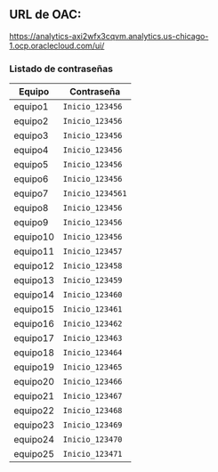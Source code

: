 
## URL de OAC:

https://analytics-axi2wfx3cqvm.analytics.us-chicago-1.ocp.oraclecloud.com/ui/

### Listado de contraseñas

| Equipo   | Contraseña       |
|----------|------------------|
| equipo1  | `Inicio_123456`  |
| equipo2  | `Inicio_123456`  |
| equipo3  | `Inicio_123456`  |
| equipo4  | `Inicio_123456`  |
| equipo5  | `Inicio_123456`  |
| equipo6  | `Inicio_123456`  |
| equipo7  | `Inicio_1234561` |
| equipo8  | `Inicio_123456`  |
| equipo9  | `Inicio_123456`  |
| equipo10 | `Inicio_123456`  |
| equipo11 | `Inicio_123457`  |
| equipo12 | `Inicio_123458`  |
| equipo13 | `Inicio_123459`  |
| equipo14 | `Inicio_123460`  |
| equipo15 | `Inicio_123461`  |
| equipo16 | `Inicio_123462`  |
| equipo17 | `Inicio_123463`  |
| equipo18 | `Inicio_123464`  |
| equipo19 | `Inicio_123465`  |
| equipo20 | `Inicio_123466`  |
| equipo21 | `Inicio_123467`  |
| equipo22 | `Inicio_123468`  |
| equipo23 | `Inicio_123469`  |
| equipo24 | `Inicio_123470`  |
| equipo25 | `Inicio_123471`  |
